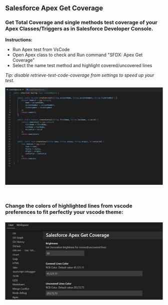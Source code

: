 <h2>Salesforce Apex Get Coverage</h2>

<h3>Get Total Coverage and single methods test coverage of your Apex Classes/Triggers as in Salesforce Developer Console.</h3>

**Instructions:**
* Run Apex test from VsCode
* Open Apex class to check and Run command "SFDX: Apex Get Coverage"
* Select the name test method and highlight covered/uncovered lines


<em>Tip: disable retrieve-test-code-coverage from settings to speed up your test.</em>

![Recording of Apex Get Coverage](https://github.com/PreziosiRaffaele/ApexGetCoverage/blob/main/demo.gif?raw=true)

</br>
<h3>Change the colors of highlighted lines from vscode preferences to fit perfectly your vscode theme:<h3>

![Preferences Apex Get Coverage](https://github.com/PreziosiRaffaele/ApexGetCoverage/blob/main/preferences.PNG?raw=true)